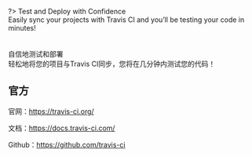 ?> Test and Deploy with Confidence<br>Easily sync your projects with Travis CI and you’ll be testing your code in minutes!  
<i class="bi bi-translate dark-yellow"></i><br>  
自信地测试和部署<br>轻松地将您的项目与Travis CI同步，您将在几分钟内测试您的代码！

## 官方

官网：https://travis-ci.org/

文档：https://docs.travis-ci.com/

Github：https://github.com/travis-ci

